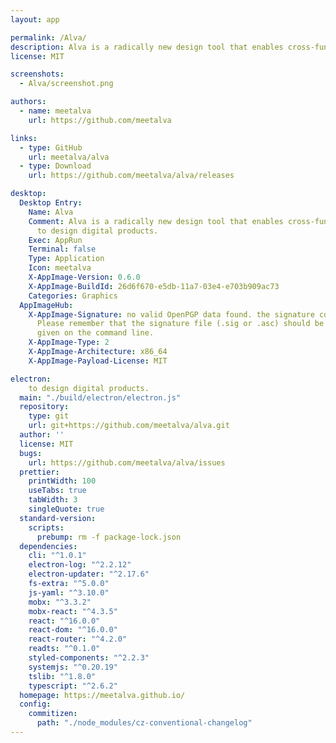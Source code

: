 ```yaml
---
layout: app

permalink: /Alva/
description: Alva is a radically new design tool that enables cross-functional teams to design digital products.
license: MIT

screenshots:
  - Alva/screenshot.png

authors:
  - name: meetalva
    url: https://github.com/meetalva

links:
  - type: GitHub
    url: meetalva/alva
  - type: Download
    url: https://github.com/meetalva/alva/releases

desktop:
  Desktop Entry:
    Name: Alva
    Comment: Alva is a radically new design tool that enables cross-functional teams
      to design digital products.
    Exec: AppRun
    Terminal: false
    Type: Application
    Icon: meetalva
    X-AppImage-Version: 0.6.0
    X-AppImage-BuildId: 26d6f670-e5db-11a7-03e4-e703b909ac73
    Categories: Graphics
  AppImageHub:
    X-AppImage-Signature: no valid OpenPGP data found. the signature could not be verified.
      Please remember that the signature file (.sig or .asc) should be the first file
      given on the command line.
    X-AppImage-Type: 2
    X-AppImage-Architecture: x86_64
    X-AppImage-Payload-License: MIT

electron:
    to design digital products.
  main: "./build/electron/electron.js"
  repository:
    type: git
    url: git+https://github.com/meetalva/alva.git
  author: ''
  license: MIT
  bugs:
    url: https://github.com/meetalva/alva/issues
  prettier:
    printWidth: 100
    useTabs: true
    tabWidth: 3
    singleQuote: true
  standard-version:
    scripts:
      prebump: rm -f package-lock.json
  dependencies:
    cli: "^1.0.1"
    electron-log: "^2.2.12"
    electron-updater: "^2.17.6"
    fs-extra: "^5.0.0"
    js-yaml: "^3.10.0"
    mobx: "^3.3.2"
    mobx-react: "^4.3.5"
    react: "^16.0.0"
    react-dom: "^16.0.0"
    react-router: "^4.2.0"
    readts: "^0.1.0"
    styled-components: "^2.2.3"
    systemjs: "^0.20.19"
    tslib: "^1.8.0"
    typescript: "^2.6.2"
  homepage: https://meetalva.github.io/
  config:
    commitizen:
      path: "./node_modules/cz-conventional-changelog"
---
```


